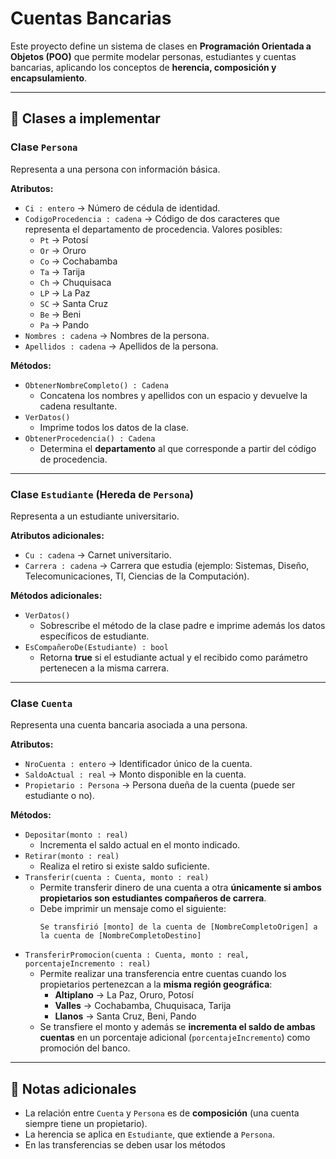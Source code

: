# Cuentas Bancarias

Este proyecto define un sistema de clases en **Programación Orientada a Objetos (POO)** que permite modelar personas, estudiantes y cuentas bancarias, aplicando los conceptos de **herencia, composición y encapsulamiento**.  

---

## 📌 Clases a implementar  

### Clase `Persona`  
Representa a una persona con información básica.  

**Atributos:**  
- `Ci : entero` → Número de cédula de identidad.  
- `CodigoProcedencia : cadena` → Código de dos caracteres que representa el departamento de procedencia. Valores posibles:  
  - `Pt` → Potosí  
  - `Or` → Oruro  
  - `Co` → Cochabamba  
  - `Ta` → Tarija  
  - `Ch` → Chuquisaca  
  - `LP` → La Paz  
  - `SC` → Santa Cruz  
  - `Be` → Beni  
  - `Pa` → Pando  
- `Nombres : cadena` → Nombres de la persona.  
- `Apellidos : cadena` → Apellidos de la persona.  

**Métodos:**  
- `ObtenerNombreCompleto() : Cadena`  
  - Concatena los nombres y apellidos con un espacio y devuelve la cadena resultante.  
- `VerDatos()`  
  - Imprime todos los datos de la clase.  
- `ObtenerProcedencia() : Cadena`  
  - Determina el **departamento** al que corresponde a partir del código de procedencia.  

---

### Clase `Estudiante` (Hereda de `Persona`)  
Representa a un estudiante universitario.  

**Atributos adicionales:**  
- `Cu : cadena` → Carnet universitario.  
- `Carrera : cadena` → Carrera que estudia (ejemplo: Sistemas, Diseño, Telecomunicaciones, TI, Ciencias de la Computación).  

**Métodos adicionales:**  
- `VerDatos()`  
  - Sobrescribe el método de la clase padre e imprime además los datos específicos de estudiante.  
- `EsCompañeroDe(Estudiante) : bool`  
  - Retorna **true** si el estudiante actual y el recibido como parámetro pertenecen a la misma carrera.  

---

### Clase `Cuenta`  
Representa una cuenta bancaria asociada a una persona.  

**Atributos:**  
- `NroCuenta : entero` → Identificador único de la cuenta.  
- `SaldoActual : real` → Monto disponible en la cuenta.  
- `Propietario : Persona` → Persona dueña de la cuenta (puede ser estudiante o no).  

**Métodos:**  
- `Depositar(monto : real)`  
  - Incrementa el saldo actual en el monto indicado.  
- `Retirar(monto : real)`  
  - Realiza el retiro si existe saldo suficiente.  
- `Transferir(cuenta : Cuenta, monto : real)`  
  - Permite transferir dinero de una cuenta a otra **únicamente si ambos propietarios son estudiantes compañeros de carrera**.  
  - Debe imprimir un mensaje como el siguiente:  
    ```
    Se transfirió [monto] de la cuenta de [NombreCompletoOrigen] a la cuenta de [NombreCompletoDestino]
    ```  
- `TransferirPromocion(cuenta : Cuenta, monto : real, porcentajeIncremento : real)`  
  - Permite realizar una transferencia entre cuentas cuando los propietarios pertenezcan a la **misma región geográfica**:  
    - **Altiplano** → La Paz, Oruro, Potosí  
    - **Valles** → Cochabamba, Chuquisaca, Tarija  
    - **Llanos** → Santa Cruz, Beni, Pando  
  - Se transfiere el monto y además se **incrementa el saldo de ambas cuentas** en un porcentaje adicional (`porcentajeIncremento`) como promoción del banco.  

---

## 📝 Notas adicionales  
- La relación entre `Cuenta` y `Persona` es de **composición** (una cuenta siempre tiene un propietario).  
- La herencia se aplica en `Estudiante`, que extiende a `Persona`.  
- En las transferencias se deben usar los métodos
